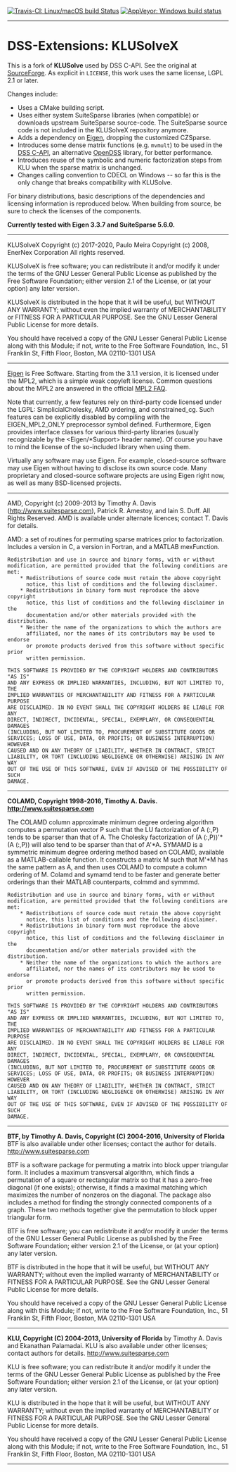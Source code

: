 [![Travis-CI: Linux/macOS build Status](https://travis-ci.com/dss-extensions/klusolve.svg?branch=master)](https://travis-ci.com/dss-extensions/klusolve)
[![AppVeyor: Windows build status](https://ci.appveyor.com/api/projects/status/k87v4udm4paiykap/branch/master?svg=true)](https://ci.appveyor.com/project/PMeira/klusolve/branch/master)

---

# DSS-Extensions: KLUSolveX

This is a fork of **KLUSolve** used by DSS C-API. See the original at [SourceForge](https://sourceforge.net/p/klusolve/code/HEAD/tree/). As explicit in `LICENSE`, this work uses the same license, LGPL 2.1 or later.

Changes include:
- Uses a CMake building script.
- Uses either system SuiteSparse libraries (when compatible) or downloads upstream SuiteSparse source-code. The SuiteSparse source code is not included in the KLUSolveX repository anymore.
- Adds a dependency on [Eigen](http://eigen.tuxfamily.org/), dropping the customized CZSparse.
- Introduces some dense matrix functions (e.g. `mvmult`) to be used in the [DSS C-API](https://github.com/dss-extensions/dss_capi/), an alternative [OpenDSS](sf.net/p/electricdss) library, for better performance.
- Introduces reuse of the symbolic and numeric factorization steps from KLU when the sparse matrix is unchanged.
- Changes calling convention to CDECL on Windows -- so far this is the only change that breaks compatibility with KLUSolve. 

For binary distributions, basic descriptions of the dependencies and licensing information is reproduced below. When building from source, be sure to check the licenses of the components.

**Currently tested with Eigen 3.3.7 and SuiteSparse 5.6.0.**

---

KLUSolveX
Copyright (c) 2017-2020, Paulo Meira
Copyright (c) 2008, EnerNex Corporation
All rights reserved.

KLUSolveX is free software; you can redistribute it and/or
modify it under the terms of the GNU Lesser General Public
License as published by the Free Software Foundation; either
version 2.1 of the License, or (at your option) any later version.

KLUSolveX is distributed in the hope that it will be useful,
but WITHOUT ANY WARRANTY; without even the implied warranty of
MERCHANTABILITY or FITNESS FOR A PARTICULAR PURPOSE.  See the GNU
Lesser General Public License for more details.

You should have received a copy of the GNU Lesser General Public
License along with this Module; if not, write to the Free Software
Foundation, Inc., 51 Franklin St, Fifth Floor, Boston, MA  02110-1301  USA

---

[Eigen](http://eigen.tuxfamily.org/) is Free Software. Starting from the 3.1.1 version, it is licensed under the MPL2, which is a simple weak copyleft license. Common questions about the MPL2 are answered in the official [MPL2 FAQ](http://www.mozilla.org/MPL/2.0/FAQ.html).

Note that currently, a few features rely on third-party code licensed under the LGPL: SimplicialCholesky, AMD ordering, and constrained_cg. Such features can be explicitly disabled by compiling with the EIGEN_MPL2_ONLY preprocessor symbol defined. Furthermore, Eigen provides interface classes for various third-party libraries (usually recognizable by the <Eigen/*Support> header name). Of course you have to mind the license of the so-included library when using them.

Virtually any software may use Eigen. For example, closed-source software may use Eigen without having to disclose its own source code. Many proprietary and closed-source software projects are using Eigen right now, as well as many BSD-licensed projects. 

---

AMD, Copyright (c) 2009-2013 by Timothy A. Davis (http://www.suitesparse.com),
Patrick R. Amestoy, and Iain S. Duff.  All Rights Reserved.  AMD is available
under alternate licences; contact T. Davis for details.

AMD:  a set of routines for permuting sparse matrices prior to
    factorization.  Includes a version in C, a version in Fortran, and a MATLAB
    mexFunction.
   
    Redistribution and use in source and binary forms, with or without
    modification, are permitted provided that the following conditions are met:
        * Redistributions of source code must retain the above copyright
          notice, this list of conditions and the following disclaimer.
        * Redistributions in binary form must reproduce the above copyright
          notice, this list of conditions and the following disclaimer in the
          documentation and/or other materials provided with the distribution.
        * Neither the name of the organizations to which the authors are
          affiliated, nor the names of its contributors may be used to endorse
          or promote products derived from this software without specific prior
          written permission.

    THIS SOFTWARE IS PROVIDED BY THE COPYRIGHT HOLDERS AND CONTRIBUTORS "AS IS"
    AND ANY EXPRESS OR IMPLIED WARRANTIES, INCLUDING, BUT NOT LIMITED TO, THE
    IMPLIED WARRANTIES OF MERCHANTABILITY AND FITNESS FOR A PARTICULAR PURPOSE
    ARE DISCLAIMED. IN NO EVENT SHALL THE COPYRIGHT HOLDERS BE LIABLE FOR ANY
    DIRECT, INDIRECT, INCIDENTAL, SPECIAL, EXEMPLARY, OR CONSEQUENTIAL DAMAGES
    (INCLUDING, BUT NOT LIMITED TO, PROCUREMENT OF SUBSTITUTE GOODS OR
    SERVICES; LOSS OF USE, DATA, OR PROFITS; OR BUSINESS INTERRUPTION) HOWEVER
    CAUSED AND ON ANY THEORY OF LIABILITY, WHETHER IN CONTRACT, STRICT
    LIABILITY, OR TORT (INCLUDING NEGLIGENCE OR OTHERWISE) ARISING IN ANY WAY
    OUT OF THE USE OF THIS SOFTWARE, EVEN IF ADVISED OF THE POSSIBILITY OF SUCH
    DAMAGE.

   
---


**COLAMD, Copyright 1998-2016, Timothy A. Davis.  http://www.suitesparse.com**


The COLAMD column approximate minimum degree ordering algorithm computes
a permutation vector P such that the LU factorization of A (:,P)
tends to be sparser than that of A.  The Cholesky factorization of
(A (:,P))'*(A (:,P)) will also tend to be sparser than that of A'*A.
SYMAMD is a symmetric minimum degree ordering method based on COLAMD,
available as a MATLAB-callable function.  It constructs a matrix M such
that M'*M has the same pattern as A, and then uses COLAMD to compute a column
ordering of M.  Colamd and symamd tend to be faster and generate better
orderings than their MATLAB counterparts, colmmd and symmmd.

    Redistribution and use in source and binary forms, with or without
    modification, are permitted provided that the following conditions are met:
        * Redistributions of source code must retain the above copyright
          notice, this list of conditions and the following disclaimer.
        * Redistributions in binary form must reproduce the above copyright
          notice, this list of conditions and the following disclaimer in the
          documentation and/or other materials provided with the distribution.
        * Neither the name of the organizations to which the authors are
          affiliated, nor the names of its contributors may be used to endorse
          or promote products derived from this software without specific prior
          written permission.

    THIS SOFTWARE IS PROVIDED BY THE COPYRIGHT HOLDERS AND CONTRIBUTORS "AS IS"
    AND ANY EXPRESS OR IMPLIED WARRANTIES, INCLUDING, BUT NOT LIMITED TO, THE
    IMPLIED WARRANTIES OF MERCHANTABILITY AND FITNESS FOR A PARTICULAR PURPOSE
    ARE DISCLAIMED. IN NO EVENT SHALL THE COPYRIGHT HOLDERS BE LIABLE FOR ANY
    DIRECT, INDIRECT, INCIDENTAL, SPECIAL, EXEMPLARY, OR CONSEQUENTIAL DAMAGES
    (INCLUDING, BUT NOT LIMITED TO, PROCUREMENT OF SUBSTITUTE GOODS OR
    SERVICES; LOSS OF USE, DATA, OR PROFITS; OR BUSINESS INTERRUPTION) HOWEVER
    CAUSED AND ON ANY THEORY OF LIABILITY, WHETHER IN CONTRACT, STRICT
    LIABILITY, OR TORT (INCLUDING NEGLIGENCE OR OTHERWISE) ARISING IN ANY WAY
    OUT OF THE USE OF THIS SOFTWARE, EVEN IF ADVISED OF THE POSSIBILITY OF SUCH
    DAMAGE.

---

**BTF, by Timothy A. Davis, Copyright (C) 2004-2016, University of Florida**
BTF is also available under other licenses; contact the author for details.
http://www.suitesparse.com

BTF is a software package for permuting a matrix into block upper triangular
form.  It includes a maximum transversal algorithm, which finds a permutation
of a square or rectangular matrix so that it has a zero-free diagonal (if one
exists); otherwise, it finds a maximal matching which maximizes the number of
nonzeros on the diagonal.  The package also includes a method for finding the
strongly connected components of a graph.  These two methods together give the
permutation to block upper triangular form.

BTF is free software; you can redistribute it and/or
modify it under the terms of the GNU Lesser General Public
License as published by the Free Software Foundation; either
version 2.1 of the License, or (at your option) any later version.

BTF is distributed in the hope that it will be useful,
but WITHOUT ANY WARRANTY; without even the implied warranty of
MERCHANTABILITY or FITNESS FOR A PARTICULAR PURPOSE.  See the GNU
Lesser General Public License for more details.

You should have received a copy of the GNU Lesser General Public
License along with this Module; if not, write to the Free Software
Foundation, Inc., 51 Franklin St, Fifth Floor, Boston, MA  02110-1301  USA

---

**KLU, Copyright (C) 2004-2013, University of Florida**
by Timothy A. Davis and Ekanathan Palamadai.
KLU is also available under other licenses; contact authors for details.
http://www.suitesparse.com

KLU is free software; you can redistribute it and/or
modify it under the terms of the GNU Lesser General Public
License as published by the Free Software Foundation; either
version 2.1 of the License, or (at your option) any later version.

KLU is distributed in the hope that it will be useful,
but WITHOUT ANY WARRANTY; without even the implied warranty of
MERCHANTABILITY or FITNESS FOR A PARTICULAR PURPOSE.  See the GNU
Lesser General Public License for more details.

You should have received a copy of the GNU Lesser General Public
License along with this Module; if not, write to the Free Software
Foundation, Inc., 51 Franklin St, Fifth Floor, Boston, MA  02110-1301  USA

---
